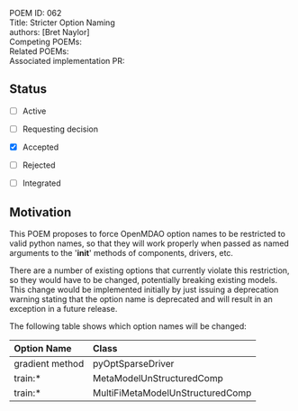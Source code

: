 POEM ID: 062  
Title:  Stricter Option Naming  
authors: [Bret Naylor]  
Competing POEMs:     
Related POEMs:    
Associated implementation PR:  

##  Status

- [ ] Active
- [ ] Requesting decision
- [x] Accepted
- [ ] Rejected
- [ ] Integrated


## Motivation

This POEM proposes to force OpenMDAO option names to be restricted to valid python names, so that
they will work properly when passed as named arguments to the '__init__' methods of components,
drivers, etc.

There are a number of existing options that currently violate this restriction, so they would 
have to be changed, potentially breaking existing models.  This change would be implemented
initially by just issuing a deprecation warning stating that the option name is deprecated and
will result in an exception in a future release.

The following table shows which option names will be changed:

Option Name               | Class                           
:------------------------ | :-------------------------------
gradient method           | pyOptSparseDriver               
train:*                   | MetaModelUnStructuredComp       
train:*                   | MultiFiMetaModelUnStructuredComp
